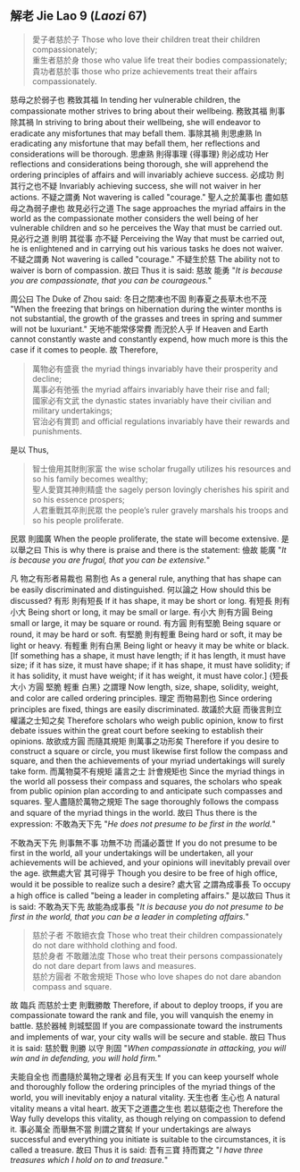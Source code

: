 ## 解老 Jie Lao 9 (_Laozi_ 67)

> 愛子者慈於子
Those who love their children treat their children compassionately;  
重生者慈於身
those who value life treat their bodies compassionately;  
貴功者慈於事
those who prize achievements treat their affairs compassionately.

慈母之於弱子也
務致其福
In tending her vulnerable children, the compassionate mother
strives to bring about their wellbeing.
務致其福
則事除其禍
In striving to bring about their wellbeing,
she will endeavor to eradicate any misfortunes that may befall them.
事除其禍
則思慮熟
In eradicating any misfortune that may befall them,
her reflections and considerations will be thorough.
思慮熟
則得事理
{得事理}
則必成功
Her reflections and considerations being thorough,
she will apprehend the ordering principles of affairs
and will invariably achieve success.
必成功
則其行之也不疑
Invariably achieving success,
she will not waiver in her actions.
不疑之謂勇
Not wavering is called "courage."
聖人之於萬事也
盡如慈母之為弱子慮也
故見必行之道
The sage approaches the myriad affairs in the world
as the compassionate mother considers the well being of her vulnerable children
and so he perceives the Way that must be carried out.
見必行之道
則明
其從事
亦不疑
Perceiving the Way that must be carried out,
he is enlightened
and in carrying out his various tasks
he does not waiver.
不疑之謂勇
Not wavering is called "courage."
不疑生於慈
The ability not to waiver is born of compassion.
故曰
Thus it is said:
慈故
能勇
"*It is because you are compassionate,
that you can be courageous.*"

周公曰
The Duke of Zhou said:
冬日之閉凍也不固
則春夏之長草木也不茂
"When the freezing that brings on hibernation during the winter months is not substantial,
the growth of the grasses and trees in spring and summer will not be luxuriant."
天地不能常侈常費
而況於人乎
If Heaven and Earth cannot constantly waste and constantly expend,
how much more is this the case if it comes to people.
故
Therefore,

> 萬物必有盛衰
the myriad things invariably have their prosperity and decline;  
萬事必有弛張
the myriad affairs invariably have their rise and fall;  
國家必有文武
the dynastic states invariably have their civilian and military undertakings;  
官治必有賞罰
and official regulations invariably have their rewards and punishments.

是以
Thus,

> 智士儉用其財則家富
the wise scholar frugally utilizes his resources and so his family becomes wealthy;  
聖人愛寶其神則精盛
the sagely person lovingly cherishes his spirit and so his essence prospers;  
人君重戰其卒則民眾
the people’s ruler gravely marshals his troops and so his people proliferate.

民眾
則國廣
When the people proliferate,
the state will become extensive.
是以舉之曰
This is why there is praise and there is the statement:
儉故
能廣
"*It is because you are frugal,
that you can be extensive.*"

	
凡
物之有形者易裁也
易割也
As a general rule,
anything that has shape
can be easily discriminated and distinguished.
何以論之
How should this be discussed?
有形
則有短長
If it has shape,
it may be short or long.
有短長
則有小大
Being short or long,
it may be small or large.
有小大
則有方圓
Being small or large,
it may be square or round.
有方圓
則有堅脆
Being square or round,
it may be hard or soft.
有堅脆
則有輕重
Being hard or soft,
it may be light or heavy.
有輕重
則有白黑
Being light or heavy
it may be white or black.
[If something has a shape,
it must have length;
if it has length,
it must have size;
if it has size,
it must have shape;
if it has shape,
it must have solidity;
if it has solidity,
it must have weight;
if it has weight,
it must have color.]
{短長
大小
方圓
堅脆
輕重
白黑}
之謂理
Now length,
size,
shape,
solidity,
weight,
and color
are called ordering principles.
理定
而物易割也
Since ordering principles are fixed,
things are easily discriminated.
故議於大庭
而後言則立
權議之士知之矣
Therefore scholars who weigh public opinion,
know to first debate issues within the great court
before seeking to establish their opinions.
故欲成方圓
而隨其規矩
則萬事之功形矣
Therefore if you desire to construct a square or circle,
you must likewise first follow the compass and square,
and then the achievements of your myriad undertakings will surely take form.
而萬物莫不有規矩
議言之士
計會規矩也
Since the myriad things in the world all possess their compass and squares,
the scholars who speak from public opinion
plan according to and anticipate such compasses and squares.
聖人盡隨於萬物之規矩
The sage thoroughly follows the compass and square of the myriad things in the world.
故曰
Thus there is the expression:
不敢為天下先
"*He does not presume to be first in the world.*"

不敢為天下先
則事無不事
功無不功
而議必蓋世
If you do not presume to be first in the world,
all your undertakings will be undertaken,
all your achievements will be achieved,
and your opinions will inevitably prevail over the age.
欲無處大官
其可得乎
Though you desire to be free of high office,
would it be possible to realize such a desire?
處大官
之謂為成事長
To occupy a high office
is called "being a leader in completing affairs."
是以故曰
Thus it is said:
不敢為天下先
故能為成事長
"*It is because you do not presume to be first in the world,
that you can be a leader in completing affairs.*"

> 慈於子者
不敢絕衣食
Those who treat their children compassionately
do not dare withhold clothing and food.  
慈於身者
不敢離法度
Those who treat their persons compassionately
do not dare depart from laws and measures.  
慈於方圓者
不敢舍規矩
Those who love shapes
do not dare abandon compass and square.

故
臨兵
而慈於士吏
則戰勝敵
Therefore,
if about to deploy troops,
if you are compassionate toward the rank and file,
you will vanquish the enemy in battle.
慈於器械
則城堅固
If you are compassionate toward the instruments and implements of war,
your city walls will be secure and stable.
故曰
Thus it is said:
慈於戰
則勝
以守
則固
"*When compassionate in attacking,
you will win
and in defending,
you will hold firm.*"

夫能自全也
而盡隨於萬物之理者
必且有天生
If you can keep yourself whole
and thoroughly follow the ordering principles of the myriad things of the world,
you will inevitably enjoy a natural vitality.
天生也者
生心也
A natural vitality
means a vital heart.
故天下之道盡之生也
若以慈衛之也
Therefore the Way fully develops this vitality,
as though relying on compassion to defend it.
事必萬全
而舉無不當
則謂之寶矣
If your undertakings are always successful
and everything you initiate is suitable to the circumstances,
it is called a treasure.
故曰
Thus it is said:
吾有三寶
持而寶之
"*I have three treasures
which I hold on to and treasure.*"
